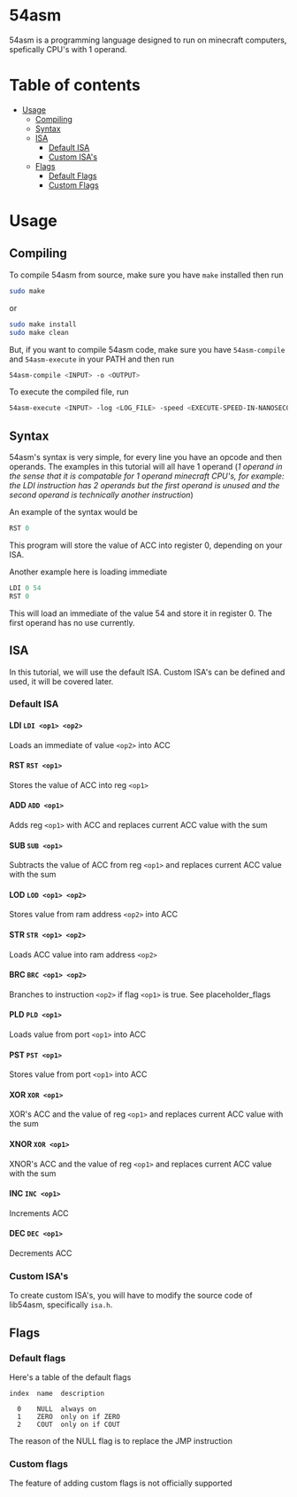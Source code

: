# 54asm

54asm is a programming language designed to run on minecraft computers, spefically CPU's with 1 operand.

# Table of contents

* [Usage](#usage)
    * [Compiling](#compiling)
    * [Syntax](#syntax)
    * [ISA](#isa)
        * [Default ISA](#default-isa)
        * [Custom ISA's](#custom-flags)
    * [Flags](#flags)
        * [Default Flags](#default-flags)
        * [Custom Flags](#custom-flags)

# Usage

## Compiling

To compile 54asm from source, make sure you have `make` installed then run

```sh
sudo make
```

or

```sh
sudo make install
sudo make clean
```

But, if you want to compile 54asm code, make sure you have `54asm-compile` and `54asm-execute` in your PATH and then run

```sh
54asm-compile <INPUT> -o <OUTPUT>
```

To execute the compiled file, run

```sh
54asm-execute <INPUT> -log <LOG_FILE> -speed <EXECUTE-SPEED-IN-NANOSECONDS> -size <PROGRAM-SIZE>
```

## Syntax

54asm's syntax is very simple, for every line you have an opcode and then operands. The examples in this tutorial will all have 1 operand (*1 operand in the sense that it is compatable for 1 operand minecraft CPU's, for example: the LDI instruction has 2 operands but the first operand is unused and the second operand is technically another instruction*)

An example of the syntax would be

```py
RST 0
```

This program will store the value of ACC into register 0, depending on your ISA.

Another example here is loading immediate

```py
LDI 0 54
RST 0
```

This will load an immediate of the value 54 and store it in register 0. The first operand has no use currently.

## ISA

In this tutorial, we will use the default ISA. Custom ISA's can be defined and used, it will be covered later.

### Default ISA

#### LDI `LDI <op1> <op2>`

Loads an immediate of value `<op2>` into ACC

#### RST `RST <op1>`

Stores the value of ACC into reg `<op1>`

#### ADD `ADD <op1>`

Adds reg `<op1>` with ACC and replaces current ACC value with the sum

#### SUB `SUB <op1>`

Subtracts the value of ACC from reg `<op1>` and replaces current ACC value with the sum

#### LOD `LOD <op1> <op2>`

Stores value from ram address `<op2>` into ACC

#### STR `STR <op1> <op2>`

Loads ACC value into ram address `<op2>`

#### BRC `BRC <op1> <op2>`

Branches to instruction `<op2>` if flag `<op1>` is true. See placeholder_flags

#### PLD `PLD <op1>`

Loads value from port `<op1>` into ACC

#### PST `PST <op1>`

Stores value from port `<op1>` into ACC

#### XOR `XOR <op1>`

XOR's ACC and the value of reg `<op1>` and replaces current ACC value with the sum

#### XNOR `XOR <op1>`

XNOR's ACC and the value of reg `<op1>` and replaces current ACC value with the sum

#### INC `INC <op1>`

Increments ACC

#### DEC `DEC <op1>`

Decrements ACC

### Custom ISA's

To create custom ISA's, you will have to modify the source code of lib54asm, specifically `isa.h`.

## Flags

### Default flags

Here's a table of the default flags

```
index  name  description

  0    NULL  always on
  1    ZERO  only on if ZERO
  2    COUT  only on if COUT
```

The reason of the NULL flag is to replace the JMP instruction

### Custom flags

The feature of adding custom flags is not officially supported